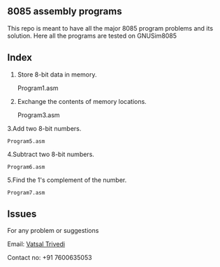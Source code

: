 8085 assembly programs
------------------------
This repo is meant to have all the major 8085 program problems and its solution.
Here all the programs are tested on GNUSim8085 


Index
-----------
1. Store 8-bit data in memory.
	
	Program1.asm

2. Exchange the contents of memory locations.
	
	Program3.asm

3.Add two 8-bit numbers.	
	
	Program5.asm

4.Subtract two 8-bit numbers.
	
	Program6.asm

5.Find the 1's complement of the number.
	
	Program7.asm



Issues
-------------
For any problem or suggestions

Email: [Vatsal Trivedi](trivedivatsal005@gmail.com)

Contact no: +91 7600635053
